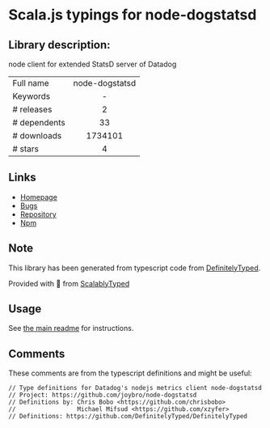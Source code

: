 
# Scala.js typings for node-dogstatsd


## Library description:
node client for extended StatsD server of Datadog

|                    |                 |
| ------------------ | :-------------: |
| Full name          | node-dogstatsd |
| Keywords           | - |
| # releases         | 2 |
| # dependents       | 33 |
| # downloads        | 1734101 |
| # stars            | 4 |

## Links
- [Homepage](https://github.com/joybro/node-dogstatsd#readme)
- [Bugs](https://github.com/joybro/node-dogstatsd/issues)
- [Repository](https://github.com/joybro/node-dogstatsd)
- [Npm](https://www.npmjs.com/package/node-dogstatsd)
    


## Note
This library has been generated from typescript code from [DefinitelyTyped](https://definitelytyped.org).

Provided with :purple_heart: from [ScalablyTyped](https://github.com/oyvindberg/ScalablyTyped)

## Usage
See [the main readme](../../readme.md) for instructions.

## Comments

These comments are from the typescript definitions and might be useful:
```
// Type definitions for Datadog's nodejs metrics client node-dogstatsd
// Project: https://github.com/joybro/node-dogstatsd
// Definitions by: Chris Bobo <https://github.com/chrisbobo>
//                 Michael Mifsud <https://github.com/xzyfer>
// Definitions: https://github.com/DefinitelyTyped/DefinitelyTyped

```


